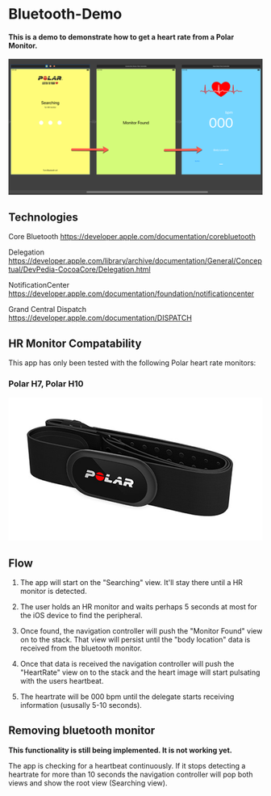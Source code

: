 # Bluetooth-Demo
#### This is a demo to demonstrate how to get a heart rate from a Polar Monitor.

![Screenshot_1](ReadMe/screenshot_1.png)

## Technologies

Core Bluetooth https://developer.apple.com/documentation/corebluetooth

Delegation https://developer.apple.com/library/archive/documentation/General/Conceptual/DevPedia-CocoaCore/Delegation.html

NotificationCenter https://developer.apple.com/documentation/foundation/notificationcenter

Grand Central Dispatch https://developer.apple.com/documentation/DISPATCH

## HR Monitor Compatability

 This app has only been tested with the following Polar heart rate monitors: 

### **Polar H7**, **Polar H10**

![H10](ReadMe/image_2.png)

## Flow

1. The app will start on the "Searching" view. It'll stay there until a HR monitor is detected.

2. The user holds an HR monitor and waits perhaps 5 seconds at most for the iOS device to find the peripheral.

3. Once found, the navigation controller will push the "Monitor Found" view on to the stack. That view will persist until the "body location" data is received from the bluetooth monitor.

4. Once that data is received the navigation controller will push the "HeartRate" view on to the stack and the heart image will start pulsating with the users heartbeat.

5. The heartrate will be 000 bpm until the delegate starts receiving information (ususally 5-10 seconds).

## Removing bluetooth monitor

**This functionality is still being implemented. It is not working yet.**

The app is checking for a heartbeat continuously. If it stops detecting a heartrate for more than 10 seconds the navigation controller will pop both views and show the root view (Searching view). 

